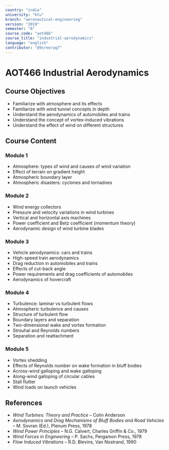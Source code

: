 ```yaml
---
country: "india"
university: "ktu"
branch: "aeronautical-engineering"
version: "2019"
semester: "8"
course_code: "aot466"
course_title: "industrial-aerodynamics"
language: "english"
contributor: "@9sreerag7"
---
```


# AOT466 Industrial Aerodynamics

## Course Objectives

- Familiarize with atmosphere and its effects  
- Familiarize with wind tunnel concepts in depth  
- Understand the aerodynamics of automobiles and trains  
- Understand the concept of vortex-induced vibrations  
- Understand the effect of wind on different structures  

## Course Content

### Module 1

- Atmosphere: types of wind and causes of wind variation  
- Effect of terrain on gradient height  
- Atmospheric boundary layer  
- Atmospheric disasters: cyclones and tornadoes  

### Module 2

- Wind energy collectors  
- Pressure and velocity variations in wind turbines  
- Vertical and horizontal axis machines  
- Power coefficient and Betz coefficient (momentum theory)  
- Aerodynamic design of wind turbine blades  

### Module 3

- Vehicle aerodynamics: cars and trains  
- High-speed train aerodynamics  
- Drag reduction in automobiles and trains  
- Effects of cut-back angle  
- Power requirements and drag coefficients of automobiles  
- Aerodynamics of hovercraft  

### Module 4

- Turbulence: laminar vs turbulent flows  
- Atmospheric turbulence and causes  
- Structure of turbulent flow  
- Boundary layers and separation  
- Two-dimensional wake and vortex formation  
- Strouhal and Reynolds numbers  
- Separation and reattachment  

### Module 5

- Vortex shedding  
- Effects of Reynolds number on wake formation in bluff bodies  
- Across-wind galloping and wake galloping  
- Along-wind galloping of circular cables  
- Stall flutter  
- Wind loads on launch vehicles  

## References

- *Wind Turbines: Theory and Practice* – Colin Anderson  
- *Aerodynamics and Drag Mechanisms of Bluff Bodies and Road Vehicles* – M. Sovran (Ed.), Plenum Press, 1978  
- *Wind Power Principles* – N.G. Calvert, Charles Griffin & Co., 1979  
- *Wind Forces in Engineering* – P. Sachs, Pergamon Press, 1978  
- *Flow Induced Vibrations* – R.D. Blevins, Van Nostrand, 1990  
